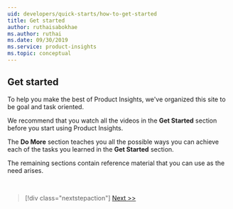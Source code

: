 ```yaml
---
uid: developers/quick-starts/how-to-get-started
title: Get started
author: ruthaisabokhae
ms.author: ruthai
ms.date: 09/30/2019
ms.service: product-insights
ms.topic: conceptual
---
```


## <a id="how_start"></a>Get started

To help you make the best of Product Insights, we've organized this site to be goal and task oriented.

We recommend that you watch all the videos in the **Get Started** section before you start using Product Insights.

The **Do More** section teaches you all the possible ways you can achieve each of the tasks you learned in the **Get Started** section.
  
The remaining sections contain reference material that you can use as the need arises.

<br/>

> [!div class="nextstepaction"]
> [Next >>](view-signals.md)
